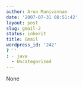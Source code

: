 ```yaml
---
author: Arun Manivannan
date: '2007-07-31 08:51:42'
layout: post
slug: gmail-2
status: inherit
title: Gmail
wordpress_id: '242'
? ''
: - java
  - Uncategorized
---
```


None

